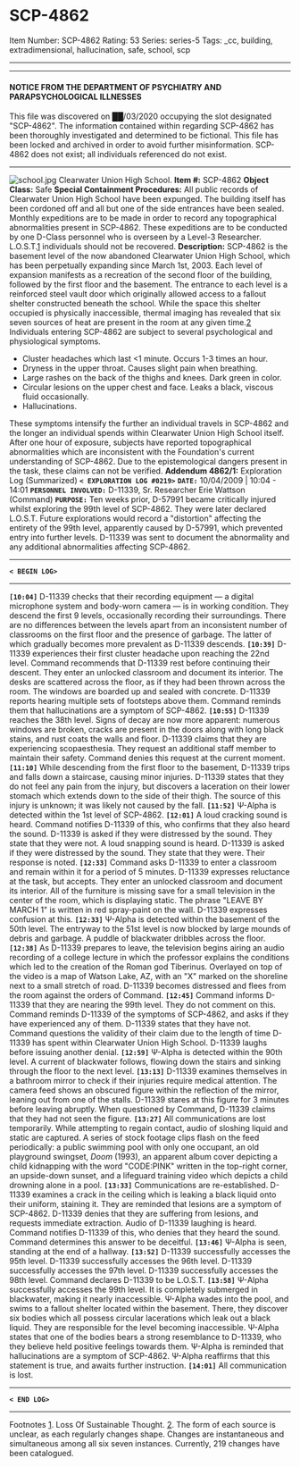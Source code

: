 # SCP-4862
Item Number: SCP-4862
Rating: 53
Series: series-5
Tags: _cc, building, extradimensional, hallucination, safe, school, scp

---

* * *
#### NOTICE FROM THE DEPARTMENT OF PSYCHIATRY AND PARAPSYCHOLOGICAL ILLNESSES
This file was discovered on ██/03/2020 occupying the slot designated "SCP-4862". The information contained within regarding SCP-4862 has been thoroughly investigated and determined to be fictional. This file has been locked and archived in order to avoid further misinformation.
SCP-4862 does not exist; all individuals referenced do not exist.
* * *
![school.jpg](http://scp-wiki.wdfiles.com/local--files/scp-4862/school.jpg)
Clearwater Union High School.
**Item #:** SCP-4862
**Object Class:** Safe
**Special Containment Procedures:** All public records of Clearwater Union High School have been expunged. The building itself has been cordoned off and all but one of the side entrances have been sealed.
Monthly expeditions are to be made in order to record any topographical abnormalities present in SCP-4862. These expeditions are to be conducted by one D-Class personnel who is overseen by a Level-3 Researcher.
L.O.S.T.[1](javascript:;) individuals should not be recovered.
**Description:** SCP-4862 is the basement level of the now abandoned Clearwater Union High School, which has been perpetually expanding since March 1st, 2003. Each level of expansion manifests as a recreation of the second floor of the building, followed by the first floor and the basement.
The entrance to each level is a reinforced steel vault door which originally allowed access to a fallout shelter constructed beneath the school. While the space this shelter occupied is physically inaccessible, thermal imaging has revealed that six seven sources of heat are present in the room at any given time.[2](javascript:;)
Individuals entering SCP-4862 are subject to several psychological and physiological symptoms.
  * Cluster headaches which last <1 minute. Occurs 1-3 times an hour.
  * Dryness in the upper throat. Causes slight pain when breathing.
  * Large rashes on the back of the thighs and knees. Dark green in color.
  * Circular lesions on the upper chest and face. Leaks a black, viscous fluid occasionally.
  * Hallucinations.

These symptoms intensify the further an individual travels in SCP-4862 and the longer an individual spends within Clearwater Union High School itself. After one hour of exposure, subjects have reported topographical abnormalities which are inconsistent with the Foundation's current understanding of SCP-4862. Due to the epistemological dangers present in the task, these claims can not be verified.
**Addendum 4862/1:** Exploration Log (Summarized)
**`< EXPLORATION LOG #0219>`**
**`DATE:`** 10/04/2009 | 10:04 - 14:01
**`PERSONNEL INVOLVED:`** D-11339, Sr. Researcher Erie Wattson (Command)
**`PURPOSE:`** Ten weeks prior, D-57991 became critically injured whilst exploring the 99th level of SCP-4862. They were later declared L.O.S.T. Future explorations would record a "distortion" affecting the entirety of the 99th level, apparently caused by D-57991, which prevented entry into further levels. D-11339 was sent to document the abnormality and any additional abnormalities affecting SCP-4862.
* * *
**`< BEGIN LOG>`**
* * *
**`[10:04]`** D-11339 checks that their recording equipment — a digital microphone system and body-worn camera — is in working condition. They descend the first 9 levels, occasionally recording their surroundings. There are no differences between the levels apart from an inconsistent number of classrooms on the first floor and the presence of garbage. The latter of which gradually becomes more prevalent as D-11339 descends.
**`[10:39]`** D-11339 experiences their first cluster headache upon reaching the 22nd level. Command recommends that D-11339 rest before continuing their descent. They enter an unlocked classroom and document its interior. The desks are scattered across the floor, as if they had been thrown across the room. The windows are boarded up and sealed with concrete. D-11339 reports hearing multiple sets of footsteps above them. Command reminds them that hallucinations are a symptom of SCP-4862.
**`[10:55]`** D-11339 reaches the 38th level. Signs of decay are now more apparent: numerous windows are broken, cracks are present in the doors along with long black stains, and rust coats the walls and floor. D-11339 claims that they are experiencing scopaesthesia. They request an additional staff member to maintain their safety. Command denies this request at the current moment.
**`[11:10]`** While descending from the first floor to the basement, D-11339 trips and falls down a staircase, causing minor injuries. D-11339 states that they do not feel any pain from the injury, but discovers a laceration on their lower stomach which extends down to the side of their thigh. The source of this injury is unknown; it was likely not caused by the fall.
**`[11:52]`** Ψ-Alpha is detected within the 1st level of SCP-4862.
**`[12:01]`** A loud cracking sound is heard. Command notifies D-11339 of this, who confirms that they also heard the sound. D-11339 is asked if they were distressed by the sound. They state that they were not. A loud snapping sound is heard. D-11339 is asked if they were distressed by the sound. They state that they were. Their response is noted.
**`[12:33]`** Command asks D-11339 to enter a classroom and remain within it for a period of 5 minutes. D-11339 expresses reluctance at the task, but accepts. They enter an unlocked classroom and document its interior. All of the furniture is missing save for a small television in the center of the room, which is displaying static. The phrase "LEAVE BY MARCH 1" is written in red spray-paint on the wall. D-11339 expresses confusion at this.
**`[12:33]`** Ψ-Alpha is detected within the basement of the 50th level. The entryway to the 51st level is now blocked by large mounds of debris and garbage. A puddle of blackwater dribbles across the floor.
**`[12:38]`** As D-11339 prepares to leave, the television begins airing an audio recording of a college lecture in which the professor explains the conditions which led to the creation of the Roman god Tiberinus. Overlayed on top of the video is a map of Watson Lake, AZ, with an "X" marked on the shoreline next to a small stretch of road. D-11339 becomes distressed and flees from the room against the orders of Command.
**`[12:45]`** Command informs D-11339 that they are nearing the 99th level. They do not comment on this. Command reminds D-11339 of the symptoms of SCP-4862, and asks if they have experienced any of them. D-11339 states that they have not. Command questions the validity of their claim due to the length of time D-11339 has spent within Clearwater Union High School. D-11339 laughs before issuing another denial.
**`[12:59]`** Ψ-Alpha is detected within the 90th level. A current of blackwater follows, flowing down the stairs and sinking through the floor to the next level.
**`[13:13]`** D-11339 examines themselves in a bathroom mirror to check if their injuries require medical attention. The camera feed shows an obscured figure within the reflection of the mirror, leaning out from one of the stalls. D-11339 stares at this figure for 3 minutes before leaving abruptly. When questioned by Command, D-11339 claims that they had not seen the figure.
**`[13:27]`** All communications are lost temporarily. While attempting to regain contact, audio of sloshing liquid and static are captured. A series of stock footage clips flash on the feed periodically: a public swimming pool with only one occupant, an old playground swingset, _Doom_ (1993), an apparent album cover depicting a child kidnapping with the word "CODE:PINK" written in the top-right corner, an upside-down sunset, and a lifeguard training video which depicts a child drowning alone in a pool.
**`[13:33]`** Communications are re-established. D-11339 examines a crack in the ceiling which is leaking a black liquid onto their uniform, staining it. They are reminded that lesions are a symptom of SCP-4862. D-11339 denies that they are suffering from lesions, and requests immediate extraction. Audio of D-11339 laughing is heard. Command notifies D-11339 of this, who denies that they heard the sound. Command determines this answer to be deceitful.
**`[13:46]`** Ψ-Alpha is seen, standing at the end of a hallway.
**`[13:52]`** D-11339 successfully accesses the 95th level. D-11339 successfully accesses the 96th level. D-11339 successfully accesses the 97th level. D-11339 successfully accesses the 98th level. Command declares D-11339 to be L.O.S.T.
**`[13:58]`** Ψ-Alpha successfully accesses the 99th level. It is completely submerged in blackwater, making it nearly inaccessible. Ψ-Alpha wades into the pool, and swims to a fallout shelter located within the basement. There, they discover six bodies which all possess circular lacerations which leak out a black liquid. They are responsible for the level becoming inaccessible. Ψ-Alpha states that one of the bodies bears a strong resemblance to D-11339, who they believe held positive feelings towards them. Ψ-Alpha is reminded that hallucinations are a symptom of SCP-4862. Ψ-Alpha reaffirms that this statement is true, and awaits further instruction.
**`[14:01]`** All communication is lost.
* * *
**`< END LOG>`**
* * *
  
  
  
  
  
  
  
  
  

Footnotes
[1](javascript:;). Loss Of Sustainable Thought.
[2](javascript:;). The form of each source is unclear, as each regularly changes shape. Changes are instantaneous and simultaneous among all six seven instances. Currently, 219 changes have been catalogued.